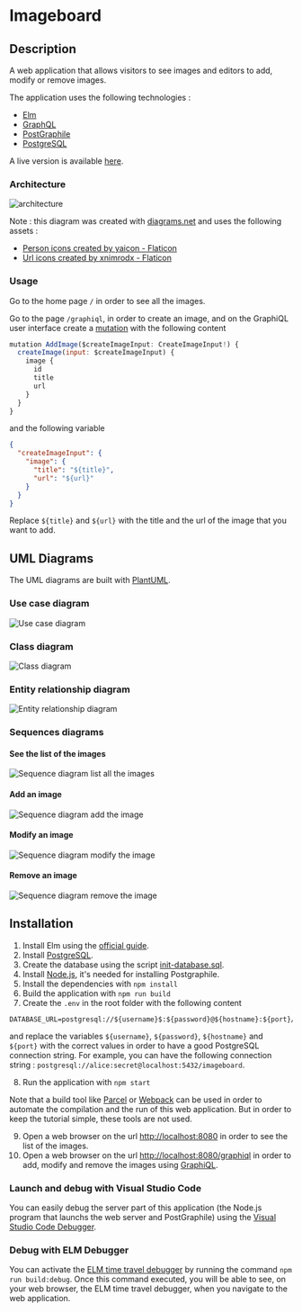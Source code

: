 # Imageboard

## Description

A web application that allows visitors to see images and editors to add, modify or remove images.

The application uses the following technologies :
- [Elm](https://elm-lang.org/)
- [GraphQL](https://graphql.org/)
- [PostGraphile](https://postgraphile.org/)
- [PostgreSQL](https://www.postgresql.org/)

A live version is available [here](https://imageboard-u5u0.onrender.com/).

### Architecture

![architecture](./docs/architecture.drawio.svg)

Note : this diagram was created with [diagrams.net](https://www.drawio.com/) and uses the following assets :
- [Person icons created by yaicon - Flaticon](https://www.flaticon.com/free-icons/person)
- [Url icons created by xnimrodx - Flaticon](https://www.flaticon.com/free-icons/url)

### Usage

Go to the home page `/` in order to see all the images.

Go to the page `/graphiql`, in order to create an image, and on the GraphiQL user interface create a [mutation](https://graphql.com/learn/mutations) with the following content

```js
mutation AddImage($createImageInput: CreateImageInput!) {
  createImage(input: $createImageInput) {
    image {
      id
      title
      url
    }
  }
}
```

and the following variable

```json
{
  "createImageInput": {
    "image": {
      "title": "${title}",
      "url": "${url}"
    }
  }
}
```

Replace `${title}` and `${url}` with the title and the url of the image that you want to add.

## UML Diagrams

The UML diagrams are built with [PlantUML](https://plantuml.com/).

### Use case diagram

![Use case diagram](./docs/use-case-diagram.svg)

### Class diagram

![Class diagram](./docs/class-diagram.svg)

### Entity relationship diagram

![Entity relationship diagram](./docs/entity-relationship-diagram.svg)

### Sequences diagrams

#### See the list of the images

![Sequence diagram list all the images](./docs/sequence-diagram-list-images.svg)

#### Add an image

![Sequence diagram add the image](./docs/sequence-diagram-add-image.svg)

#### Modify an image

![Sequence diagram modify the image](./docs/sequence-diagram-modify-image.svg)

#### Remove an image

![Sequence diagram remove the image](./docs/sequence-diagram-remove-image.svg)

## Installation

1. Install Elm using the [official guide](https://guide.elm-lang.org/install/elm.html).
2. Install [PostgreSQL](https://www.postgresql.org/).
3. Create the database using the script [init-database.sql](./init-database.sql).
4. Install [Node.js](https://nodejs.org/), it's needed for installing Postgraphile.
5. Install the dependencies with `npm install`
6. Build the application with `npm run build`
7. Create the `.env` in the root folder with the following content
```
DATABASE_URL=postgresql://${username}$:${password}@${hostname}:${port}/imageboard
```
and replace the variables `${username}`, `${password}`, `${hostname}` and `${port}` with the correct values in order to have a good PostgreSQL connection string.
For example, you can have the following connection string : `postgresql://alice:secret@localhost:5432/imageboard`.

8. Run the application with `npm start`

Note that a build tool like [Parcel](https://parceljs.org/) or [Webpack](https://webpack.js.org/) can be used in order to automate the compilation and the run of this web application. But in order to keep the tutorial simple, these tools are not used.

9. Open a web browser on the url <http://localhost:8080> in order to see the list of the images.
10. Open a web browser on the url <http://localhost:8080/graphiql> in order to add, modify and remove the images using [GraphiQL](https://github.com/graphql/graphiql). 

### Launch and debug with Visual Studio Code

You can easily debug the server part of this application (the Node.js program that launchs the web server and PostGraphile) using the [Visual Studio Code Debugger](https://code.visualstudio.com/docs/debugtest/debugging).

### Debug with ELM Debugger

You can activate the [ELM time travel debugger](https://elm-lang.org/news/the-perfect-bug-report) by running the command `npm run build:debug`.
Once this command executed, you will be able to see, on your web browser, the ELM time travel debugger, when you navigate to the web application.
